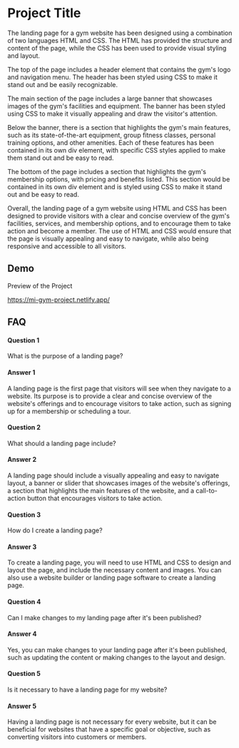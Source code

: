 
# Project Title

The landing page for a gym website has been designed using a combination of two languages HTML and CSS. The HTML has provided the structure and content of the page, while the CSS has been used to provide visual styling and layout.

The top of the page includes a header element that contains the gym's logo and navigation menu. The header has been styled using CSS to make it stand out and be easily recognizable.

The main section of the page includes a large banner that showcases images of the gym's facilities and equipment. The banner has been styled using CSS to make it visually appealing and draw the visitor's attention.

Below the banner, there is a section that highlights the gym's main features, such as its state-of-the-art equipment, group fitness classes, personal training options, and other amenities. Each of these features has been contained in its own div element, with specific CSS styles applied to make them stand out and be easy to read.

The bottom of the page includes a section that highlights the gym's membership options, with pricing and benefits listed. This section would be contained in its own div element and is styled using CSS to make it stand out and be easy to read.

Overall, the landing page of a gym website using HTML and CSS has been designed to provide visitors with a clear and concise overview of the gym's facilities, services, and membership options, and to encourage them to take action and become a member. The use of HTML and CSS would ensure that the page is visually appealing and easy to navigate, while also being responsive and accessible to all visitors.
## Demo


Preview of the Project

https://mi-gym-project.netlify.app/
## FAQ

#### Question 1

What is the purpose of a landing page?
#### Answer 1
A landing page is the first page that visitors will see when they navigate to a website. Its purpose is to provide a clear and concise overview of the website's offerings and to encourage visitors to take action, such as signing up for a membership or scheduling a tour.

#### Question 2
What should a landing page include?
#### Answer 2
A landing page should include a visually appealing and easy to navigate layout, a banner or slider that showcases images of the website's offerings, a section that highlights the main features of the website, and a call-to-action button that encourages visitors to take action.

#### Question 3
How do I create a landing page?
#### Answer 3
To create a landing page, you will need to use HTML and CSS to design and layout the page, and include the necessary content and images. You can also use a website builder or landing page software to create a landing page.

#### Question 4
Can I make changes to my landing page after it's been published?
#### Answer 4
Yes, you can make changes to your landing page after it's been published, such as updating the content or making changes to the layout and design.

#### Question 5
Is it necessary to have a landing page for my website?
#### Answer 5
Having a landing page is not necessary for every website, but it can be beneficial for websites that have a specific goal or objective, such as converting visitors into customers or members.
